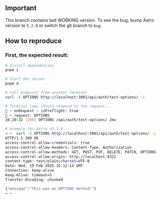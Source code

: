 ## Important

This branch contains last WORKING version. To see the bug, bump Astro version to `5.2.0` or switch the git branch to `bug`.

## How to reproduce

### First, the expected result:

```sh
# Install dependencies
pnpm i

# Start dev server
pnpm d

# Call endpoint from another terminal 
curl -X OPTIONS http://localhost:3001/api/auth/test-options/ -i

# Terminal logs should respond to the request...
🚀 ~ onRequest ~ isPreflight: true
🚀 ~ request: OPTIONS
16:20:32 [200] OPTIONS /api/auth/test-options/ 2ms
```

```sh
# example for Astro v5.1.9
→ ~  curl -X OPTIONS http://localhost:3001/api/auth/test-options/ -i
HTTP/1.1 200 OK
access-control-allow-credentials: true
access-control-allow-headers: Content-Type, Authorization
access-control-allow-methods: GET, POST, PUT, DELETE, PATCH, OPTIONS
access-control-allow-origin: http://localhost:4321
content-type: text/plain;charset=UTF-8
Date: Wed, 19 Feb 2025 15:12:14 GMT
Connection: keep-alive
Keep-Alive: timeout=5
Transfer-Encoding: chunked

{"message":"This was an OPTIONS method!"}
→ ~
```
